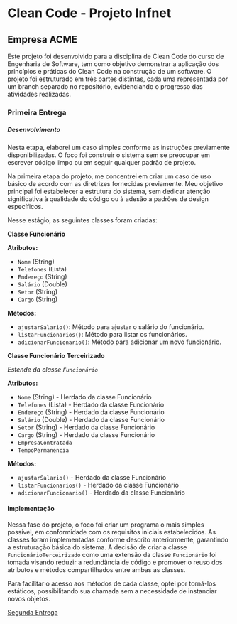 
# Clean Code - Projeto Infnet

## Empresa ACME

Este projeto foi desenvolvido para a disciplina de Clean Code do curso de Engenharia de Software, tem como objetivo demonstrar a aplicação dos princípios e práticas do Clean Code na construção de um software. O projeto foi estruturado em três partes distintas, cada uma representada por um branch separado no repositório, evidenciando o progresso das atividades realizadas.

### Primeira Entrega
##### Desenvolvimento
Nesta etapa, elaborei um caso simples conforme as instruções previamente disponibilizadas. O foco foi construir o sistema sem se preocupar em escrever código limpo ou em seguir qualquer padrão de projeto.

Na primeira etapa do projeto, me concentrei em criar um caso de uso básico de acordo com as diretrizes fornecidas previamente. Meu objetivo principal foi estabelecer a estrutura do sistema, sem dedicar atenção significativa à qualidade do código ou à adesão a padrões de design específicos.

Nesse estágio, as seguintes classes foram criadas:
	 
**Classe Funcionário**

**Atributos:**
- `Nome` (String)
- `Telefones` (Lista)
- `Endereço` (String)
- `Salário` (Double)
- `Setor` (String)
- `Cargo` (String)

**Métodos:**
- `ajustarSalario()`: Método para ajustar o salário do funcionário.
- `listarFuncionarios()`: Método para listar os funcionários.
- `adicionarFuncionario()`: Método para adicionar um novo funcionário.

**Classe Funcionário Terceirizado**

*Estende da classe `Funcionário`*

**Atributos:**
- `Nome` (String) - Herdado da classe Funcionário
- `Telefones` (Lista) - Herdado da classe Funcionário
- `Endereço` (String) - Herdado da classe Funcionário
- `Salário` (Double) - Herdado da classe Funcionário
- `Setor` (String) - Herdado da classe Funcionário
- `Cargo` (String) - Herdado da classe Funcionário
- `EmpresaContratada`
- `TempoPermanencia`

**Métodos:**
- `ajustarSalario()` - Herdado da classe Funcionário
- `listarFuncionarios()` - Herdado da classe Funcionário
- `adicionarFuncionario()` - Herdado da classe Funcionário
	 
#### Implementação

Nessa fase do projeto, o foco foi criar um programa o mais simples possível, em conformidade com os requisitos iniciais estabelecidos. As classes foram implementadas conforme descrito anteriormente, garantindo a estruturação básica do sistema. A decisão de criar a classe `FuncionárioTerceirizado` como uma extensão da classe `Funcionário` foi tomada visando reduzir a redundância de código e promover o reuso dos atributos e métodos compartilhados entre ambas as classes.

Para facilitar o acesso aos métodos de cada classe, optei por torná-los estáticos, possibilitando sua chamada sem a necessidade de instanciar novos objetos. 

[Segunda Entrega](https://github.com/bkmoises/Empresa-ACME/tree/segunda-entrega?tab=readme-ov-file#segunda-entrega)

